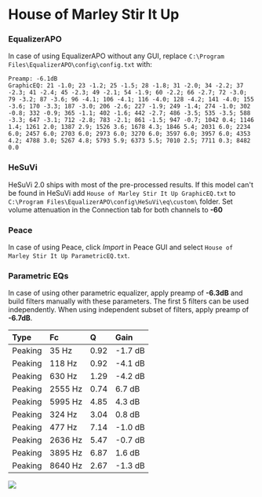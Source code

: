 # House of Marley Stir It Up

### EqualizerAPO
In case of using EqualizerAPO without any GUI, replace `C:\Program Files\EqualizerAPO\config\config.txt`
with:
```
Preamp: -6.1dB
GraphicEQ: 21 -1.0; 23 -1.2; 25 -1.5; 28 -1.8; 31 -2.0; 34 -2.2; 37 -2.3; 41 -2.4; 45 -2.3; 49 -2.1; 54 -1.9; 60 -2.2; 66 -2.7; 72 -3.0; 79 -3.2; 87 -3.6; 96 -4.1; 106 -4.1; 116 -4.0; 128 -4.2; 141 -4.0; 155 -3.6; 170 -3.3; 187 -3.0; 206 -2.6; 227 -1.9; 249 -1.4; 274 -1.0; 302 -0.8; 332 -0.9; 365 -1.1; 402 -1.6; 442 -2.7; 486 -3.5; 535 -3.5; 588 -3.3; 647 -3.1; 712 -2.8; 783 -2.1; 861 -1.5; 947 -0.7; 1042 0.4; 1146 1.4; 1261 2.0; 1387 2.9; 1526 3.6; 1678 4.3; 1846 5.4; 2031 6.0; 2234 6.0; 2457 6.0; 2703 6.0; 2973 6.0; 3270 6.0; 3597 6.0; 3957 6.0; 4353 4.2; 4788 3.0; 5267 4.8; 5793 5.9; 6373 5.5; 7010 2.5; 7711 0.3; 8482 0.0
```

### HeSuVi
HeSuVi 2.0 ships with most of the pre-processed results. If this model can't be found in HeSuVi add
`House of Marley Stir It Up GraphicEQ.txt` to `C:\Program Files\EqualizerAPO\config\HeSuVi\eq\custom\` folder.
Set volume attenuation in the Connection tab for both channels to **-60**

### Peace
In case of using Peace, click *Import* in Peace GUI and select `House of Marley Stir It Up ParametricEQ.txt`.

### Parametric EQs
In case of using other parametric equalizer, apply preamp of **-6.3dB** and build filters manually
with these parameters. The first 5 filters can be used independently.
When using independent subset of filters, apply preamp of **-6.7dB**.

| Type    | Fc      |    Q | Gain    |
|:--------|:--------|:-----|:--------|
| Peaking | 35 Hz   | 0.92 | -1.7 dB |
| Peaking | 118 Hz  | 0.92 | -4.1 dB |
| Peaking | 630 Hz  | 1.29 | -4.2 dB |
| Peaking | 2555 Hz | 0.74 | 6.7 dB  |
| Peaking | 5995 Hz | 4.85 | 4.3 dB  |
| Peaking | 324 Hz  | 3.04 | 0.8 dB  |
| Peaking | 477 Hz  | 7.14 | -1.0 dB |
| Peaking | 2636 Hz | 5.47 | -0.7 dB |
| Peaking | 3895 Hz | 6.87 | 1.6 dB  |
| Peaking | 8640 Hz | 2.67 | -1.3 dB |

![](https://raw.githubusercontent.com/jaakkopasanen/AutoEq/master/results/innerfidelity/sbaf-serious/House%20of%20Marley%20Stir%20It%20Up/House%20of%20Marley%20Stir%20It%20Up.png)